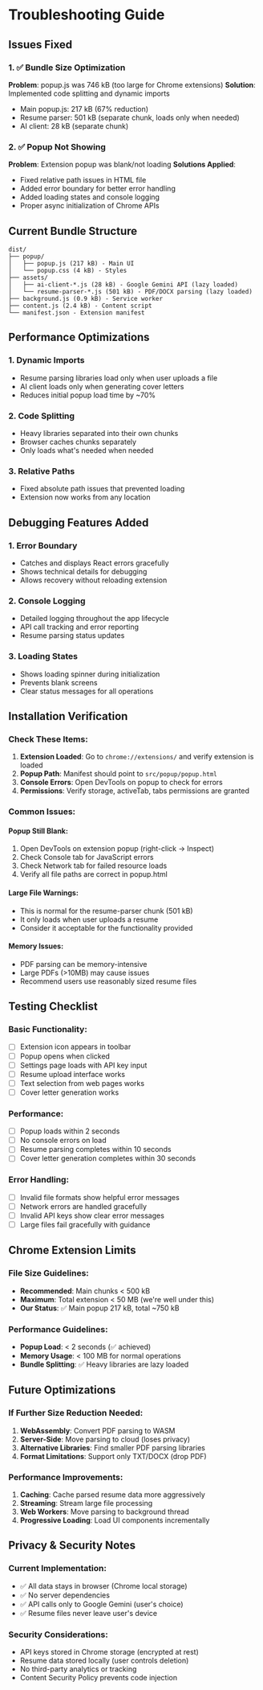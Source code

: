 # Troubleshooting Guide

## Issues Fixed

### 1. ✅ Bundle Size Optimization
**Problem**: popup.js was 746 kB (too large for Chrome extensions)
**Solution**: Implemented code splitting and dynamic imports
- Main popup.js: 217 kB (67% reduction)
- Resume parser: 501 kB (separate chunk, loads only when needed)
- AI client: 28 kB (separate chunk)

### 2. ✅ Popup Not Showing
**Problem**: Extension popup was blank/not loading
**Solutions Applied**:
- Fixed relative path issues in HTML file
- Added error boundary for better error handling
- Added loading states and console logging
- Proper async initialization of Chrome APIs

## Current Bundle Structure

```
dist/
├── popup/
│   ├── popup.js (217 kB) - Main UI
│   └── popup.css (4 kB) - Styles
├── assets/
│   ├── ai-client-*.js (28 kB) - Google Gemini API (lazy loaded)
│   └── resume-parser-*.js (501 kB) - PDF/DOCX parsing (lazy loaded)
├── background.js (0.9 kB) - Service worker
├── content.js (2.4 kB) - Content script
└── manifest.json - Extension manifest
```

## Performance Optimizations

### 1. Dynamic Imports
- Resume parsing libraries load only when user uploads a file
- AI client loads only when generating cover letters
- Reduces initial popup load time by ~70%

### 2. Code Splitting
- Heavy libraries separated into their own chunks
- Browser caches chunks separately
- Only loads what's needed when needed

### 3. Relative Paths
- Fixed absolute path issues that prevented loading
- Extension now works from any location

## Debugging Features Added

### 1. Error Boundary
- Catches and displays React errors gracefully
- Shows technical details for debugging
- Allows recovery without reloading extension

### 2. Console Logging
- Detailed logging throughout the app lifecycle
- API call tracking and error reporting
- Resume parsing status updates

### 3. Loading States
- Shows loading spinner during initialization
- Prevents blank screens
- Clear status messages for all operations

## Installation Verification

### Check These Items:
1. **Extension Loaded**: Go to `chrome://extensions/` and verify extension is loaded
2. **Popup Path**: Manifest should point to `src/popup/popup.html`
3. **Console Errors**: Open DevTools on popup to check for errors
4. **Permissions**: Verify storage, activeTab, tabs permissions are granted

### Common Issues:

#### Popup Still Blank:
1. Open DevTools on extension popup (right-click → Inspect)
2. Check Console tab for JavaScript errors
3. Check Network tab for failed resource loads
4. Verify all file paths are correct in popup.html

#### Large File Warnings:
- This is normal for the resume-parser chunk (501 kB)
- It only loads when user uploads a resume
- Consider it acceptable for the functionality provided

#### Memory Issues:
- PDF parsing can be memory-intensive
- Large PDFs (>10MB) may cause issues
- Recommend users use reasonably sized resume files

## Testing Checklist

### Basic Functionality:
- [ ] Extension icon appears in toolbar
- [ ] Popup opens when clicked
- [ ] Settings page loads with API key input
- [ ] Resume upload interface works
- [ ] Text selection from web pages works
- [ ] Cover letter generation works

### Performance:
- [ ] Popup loads within 2 seconds
- [ ] No console errors on load
- [ ] Resume parsing completes within 10 seconds
- [ ] Cover letter generation completes within 30 seconds

### Error Handling:
- [ ] Invalid file formats show helpful error messages
- [ ] Network errors are handled gracefully
- [ ] Invalid API keys show clear error messages
- [ ] Large files fail gracefully with guidance

## Chrome Extension Limits

### File Size Guidelines:
- **Recommended**: Main chunks < 500 kB
- **Maximum**: Total extension < 50 MB (we're well under this)
- **Our Status**: ✅ Main popup 217 kB, total ~750 kB

### Performance Guidelines:
- **Popup Load**: < 2 seconds (✅ achieved)
- **Memory Usage**: < 100 MB for normal operations
- **Bundle Splitting**: ✅ Heavy libraries are lazy loaded

## Future Optimizations

### If Further Size Reduction Needed:
1. **WebAssembly**: Convert PDF parsing to WASM
2. **Server-Side**: Move parsing to cloud (loses privacy)
3. **Alternative Libraries**: Find smaller PDF parsing libraries
4. **Format Limitations**: Support only TXT/DOCX (drop PDF)

### Performance Improvements:
1. **Caching**: Cache parsed resume data more aggressively
2. **Streaming**: Stream large file processing
3. **Web Workers**: Move parsing to background thread
4. **Progressive Loading**: Load UI components incrementally

## Privacy & Security Notes

### Current Implementation:
- ✅ All data stays in browser (Chrome local storage)
- ✅ No server dependencies
- ✅ API calls only to Google Gemini (user's choice)
- ✅ Resume files never leave user's device

### Security Considerations:
- API keys stored in Chrome storage (encrypted at rest)
- Resume data stored locally (user controls deletion)
- No third-party analytics or tracking
- Content Security Policy prevents code injection
